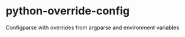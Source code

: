 python-override-config
======================

Configparse with overrides from argparse and environment variables